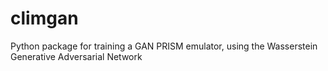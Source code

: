 # climgan
Python package for training a GAN PRISM emulator, using the Wasserstein Generative Adversarial Network
